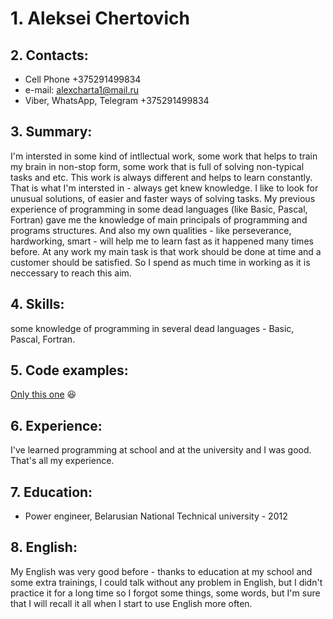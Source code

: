 # 1. **Aleksei Chertovich**
## 2. **Contacts:**
- Cell Phone +375291499834
- e-mail: alexcharta1@mail.ru
- Viber, WhatsApp, Telegram +375291499834
## **3. Summary:** 
I'm intersted in some kind of intllectual work, some work that helps to train my brain  in non-stop form, some work that is full of solving non-typical tasks and etc. This work is always different and helps to learn constantly. That is what I'm intersted in - always get knew knowledge. I like to look for unusual solutions, of easier and faster ways of solving tasks. My previous experience of programming in some dead languages (like Basic, Pascal, Fortran) gave me the knowledge of main principals of programming and programs structures. And also my own qualities - like perseverance, hardworking, smart - will help me to learn fast as it happened many times before. At any work my main task is that work should be done at time and a customer should be satisfied. So I spend as much time in working as it is neccessary to reach this aim.
## **4. Skills:** 
some knowledge of programming in several dead languages -  Basic, Pascal, Fortran.
## **5. Code examples:** 
[Only this one](https://github.com/Aleksei1989) :laughing:
## **6. Experience:** 
I've learned programming at school and at the university and I was good. That's all my experience.
## **7. Education:** 
- Power engineer, Belarusian National Technical university - 2012
## **8. English:** 
My English was very good before - thanks to education at my school and some extra trainings, I could talk without any problem in English, but I didn't practice it for a long time so I forgot some things, some words, but I'm sure that I will recall it all when I start to use English more often.
